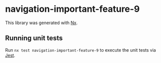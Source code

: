 # navigation-important-feature-9

This library was generated with [Nx](https://nx.dev).

## Running unit tests

Run `nx test navigation-important-feature-9` to execute the unit tests via [Jest](https://jestjs.io).
